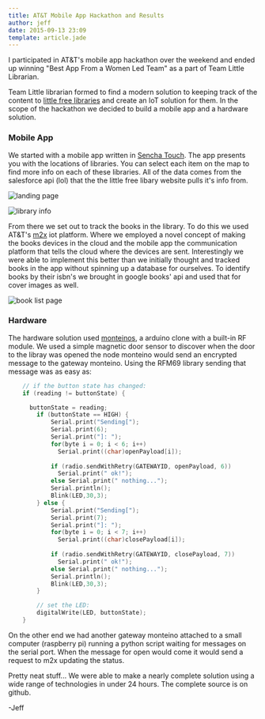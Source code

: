 ```yaml
---
title: AT&T Mobile App Hackathon and Results
author: jeff
date: 2015-09-13 23:09
template: article.jade
---
```


I participated in AT&T's mobile app hackathon over the weekend and ended up winning "Best App From a Women Led Team" as a part of Team Little Librarian.

<span class="more"></span>

Team Little librarian formed to find a modern solution to keeping track of the content to [little free libraries](http://littlefreelibrary.org/) 
and create an IoT solution for them. In the scope of the hackathon we decided to build a mobile app
and a hardware solution.  

### Mobile App

We started with a mobile app written in [Sencha Touch](https://touch.sencha.com).  The app presents
you with the locations of libraries. You can select each item on the map to find more info on each
of these libraries. All of the data comes from the salesforce api (lol) that the the little free libary
website pulls it's info from.  

![landing page](landing.jpg) 

![library info](library.jpg)

From there we set out to track the books in the library. To do this we used AT&T's [m2x](https://m2x.att.com/) iot platform.
Where we employed a novel concept of making the books devices in the cloud and the mobile app the
communication platform that tells the cloud where the devices are sent.  Interestingly we were able
to implement this better than we initially thought and tracked books in the app without spinning up
a database for ourselves.  To identify books by their isbn's we brought in google books' api and
used that for cover images as well.  

![book list page](books.jpg)

### Hardware

The hardware solution used [monteinos](http://lowpowerlab.com/moteino/), a arduino clone with a built-in RF module. We used a simple magnetic door
sensor to discover when the door to the libray was opened the node monteino would send an encrypted
message to the gateway monteino.  Using the RFM69 library sending that message was as easy as:

```c
    // if the button state has changed:
    if (reading != buttonState) {

      buttonState = reading;
        if (buttonState == HIGH) {
            Serial.print("Sending[");
            Serial.print(6);
            Serial.print("]: ");
            for(byte i = 0; i < 6; i++)
              Serial.print((char)openPayload[i]);
          
            if (radio.sendWithRetry(GATEWAYID, openPayload, 6))
              Serial.print(" ok!");
            else Serial.print(" nothing...");
            Serial.println();
            Blink(LED,30,3);
        } else {
            Serial.print("Sending[");
            Serial.print(7);
            Serial.print("]: ");
            for(byte i = 0; i < 7; i++)
              Serial.print((char)closePayload[i]);
          
            if (radio.sendWithRetry(GATEWAYID, closePayload, 7))
              Serial.print(" ok!");
            else Serial.print(" nothing...");
            Serial.println();
            Blink(LED,30,3);
        }

        // set the LED:
        digitalWrite(LED, buttonState);
    }

```

On the other end we had another gateway monteino attached to a small computer (raspberry pi)
running a python script waiting for messages on the serial port.  When the message for open would
come it would send a request to m2x updating the status.  


Pretty neat stuff... We were able to make a nearly complete solution using a wide range of
technologies in under 24 hours.  The complete source is on github. 

-Jeff


